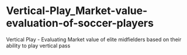 # Vertical-Play_Market-value-evaluation-of-soccer-players
Vertical Play - Evaluating Market value of elite midfielders based on their ability to play vertical pass
